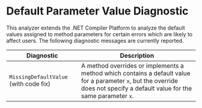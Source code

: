 # Default Parameter Value Diagnostic

This analyzer extends the .NET Compiler Platform to analyze the default values assigned to method parameters for certain
errors which are likely to affect users. The following diagnostic messages are currently reported.

| Diagnostic | Description |
| --- | --- |
| `MissingDefaultValue` (with code fix) | A method overrides or implements a method which contains a default value for a parameter `x`, but the override does not specify a default value for the same parameter `x`. |
